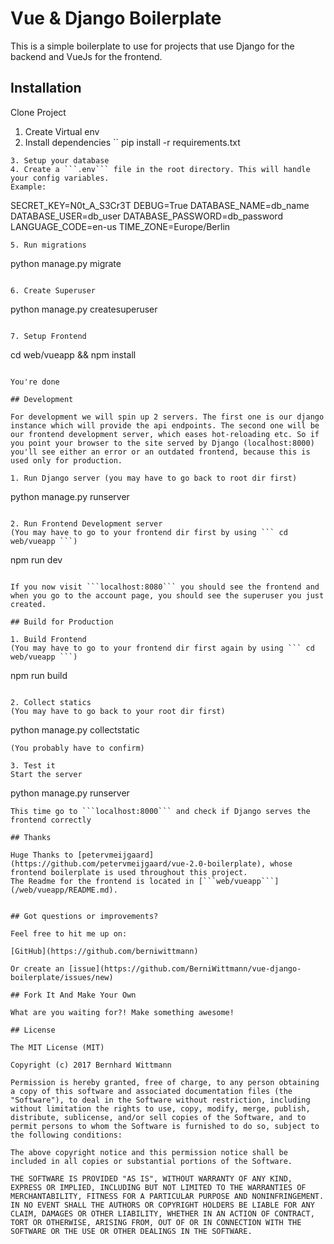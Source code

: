 # Vue & Django Boilerplate

This is a simple boilerplate to use for projects that use Django for the backend and VueJs for the frontend.

## Installation

Clone Project

1. Create Virtual env
2. Install dependencies
``
pip install -r requirements.txt
```
3. Setup your database
4. Create a ```.env``` file in the root directory. This will handle your config variables.
Example:
```
SECRET_KEY=N0t_A_S3Cr3T
DEBUG=True
DATABASE_NAME=db_name
DATABASE_USER=db_user
DATABASE_PASSWORD=db_password
LANGUAGE_CODE=en-us
TIME_ZONE=Europe/Berlin
```
5. Run migrations
```
python manage.py migrate
```

6. Create Superuser
```
python manage.py createsuperuser
```

7. Setup Frontend
```
cd web/vueapp && npm install
```

You're done

## Development

For development we will spin up 2 servers. The first one is our django instance which will provide the api endpoints. The second one will be our frontend development server, which eases hot-reloading etc. So if you point your browser to the site served by Django (localhost:8000) you'll see either an error or an outdated frontend, because this is used only for production.

1. Run Django server (you may have to go back to root dir first)
```
python manage.py runserver
```

2. Run Frontend Development server
(You may have to go to your frontend dir first by using ``` cd web/vueapp ```)
```
npm run dev
```

If you now visit ```localhost:8080``` you should see the frontend and when you go to the account page, you should see the superuser you just created.

## Build for Production

1. Build Frontend
(You may have to go to your frontend dir first again by using ``` cd web/vueapp ```)
```
npm run build
```

2. Collect statics
(You may have to go back to your root dir first)
```
python manage.py collectstatic
```
(You probably have to confirm)

3. Test it
Start the server
```
python manage.py runserver
```
This time go to ```localhost:8000``` and check if Django serves the frontend correctly

## Thanks

Huge Thanks to [petervmeijgaard](https://github.com/petervmeijgaard/vue-2.0-boilerplate), whose frontend boilerplate is used throughout this project.
The Readme for the frontend is located in [```web/vueapp```](/web/vueapp/README.md).


## Got questions or improvements?

Feel free to hit me up on:

[GitHub](https://github.com/berniwittmann)

Or create an [issue](https://github.com/BerniWittmann/vue-django-boilerplate/issues/new)

## Fork It And Make Your Own

What are you waiting for?! Make something awesome!

## License

The MIT License (MIT)

Copyright (c) 2017 Bernhard Wittmann

Permission is hereby granted, free of charge, to any person obtaining a copy of this software and associated documentation files (the "Software"), to deal in the Software without restriction, including without limitation the rights to use, copy, modify, merge, publish, distribute, sublicense, and/or sell copies of the Software, and to permit persons to whom the Software is furnished to do so, subject to the following conditions:

The above copyright notice and this permission notice shall be included in all copies or substantial portions of the Software.

THE SOFTWARE IS PROVIDED "AS IS", WITHOUT WARRANTY OF ANY KIND, EXPRESS OR IMPLIED, INCLUDING BUT NOT LIMITED TO THE WARRANTIES OF MERCHANTABILITY, FITNESS FOR A PARTICULAR PURPOSE AND NONINFRINGEMENT. IN NO EVENT SHALL THE AUTHORS OR COPYRIGHT HOLDERS BE LIABLE FOR ANY CLAIM, DAMAGES OR OTHER LIABILITY, WHETHER IN AN ACTION OF CONTRACT, TORT OR OTHERWISE, ARISING FROM, OUT OF OR IN CONNECTION WITH THE SOFTWARE OR THE USE OR OTHER DEALINGS IN THE SOFTWARE.